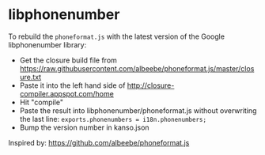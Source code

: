 # libphonenumber

To rebuild the `phoneformat.js` with the latest version of the Google libphonenumber library:

- Get the closure build file from https://raw.githubusercontent.com/albeebe/phoneformat.js/master/closure.txt
- Paste it into the left hand side of http://closure-compiler.appspot.com/home
- Hit "compile"
- Paste the result into libphonenumber/phoneformat.js without overwriting the last line: `exports.phonenumbers = i18n.phonenumbers;`
- Bump the version number in kanso.json

Inspired by: https://github.com/albeebe/phoneformat.js